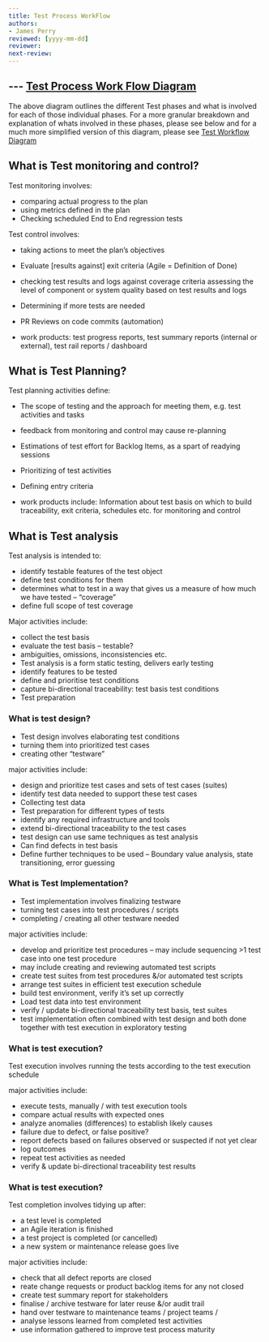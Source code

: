 ```yaml
---
title: Test Process WorkFlow
authors: 
- James Perry
reviewed: [yyyy-mm-dd]
reviewer:
next-review:
---
```


--- [Test Process Work Flow Diagram](ISTQB-Test-Process-Diagram.png)
---

The above diagram outlines the different Test phases and what is involved for each of those individual phases. For a more granular breakdown and explanation of whats involved in these phases, please see below and for a much more simplified version of this diagram, please see [Test Workflow Diagram](BLI_Test_Workflow.png) 

## What is Test monitoring and control?
Test monitoring involves:
- comparing actual progress to the plan
- using metrics defined in the plan
- Checking scheduled End to End regression tests

Test control involves:
- taking actions to meet the plan’s objectives
- Evaluate [results against] exit criteria (Agile = Definition of Done)
- checking test results and logs against coverage criteria
assessing the level of component or system quality based on test results and logs
- Determining if more tests are needed
- PR Reviews on code commits (automation)

- work products: test progress reports, test summary reports (internal or external), test rail reports / dashboard


## What is Test Planning?
Test planning activities define:

- The scope of testing and the approach for meeting them, e.g.
test activities and tasks
- feedback from monitoring and control may cause re-planning
- Estimations of test effort for Backlog Items, as a spart of readying sessions
- Prioritizing of test activities
- Defining entry criteria

- work products include: Information about test basis on which to build traceability, exit criteria, schedules etc. for monitoring and control


## What is Test analysis
Test analysis is intended to:

- identify testable features of the test object
- define test conditions for them
- determines what to test in a way that gives us a measure of how much we have tested – “coverage”
- define full scope of test coverage

Major activities include:
- collect the test basis
- evaluate the test basis – testable? 
- ambiguities, omissions, inconsistencies etc.
- Test analysis is a form static testing, delivers early testing
- identify features to be tested
- define and prioritise test conditions
- capture bi-directional traceability: test basis test conditions
- Test preparation 


### What is test design?
- Test design involves elaborating test conditions
- turning them into prioritized test cases
- creating other “testware”

major activities include:
- design and prioritize test cases and sets of test cases (suites)
- identify test data needed to support these test cases
- Collecting test data
- Test preparation for different types of tests 
- identify any required infrastructure and tools
- extend bi-directional traceability to the test cases
- test design can use same techniques as test analysis
- Can find defects in test basis
- Define further techniques to be used – Boundary value analysis, state transitioning, error guessing


### What is Test Implementation?
- Test implementation involves finalizing testware
- turning test cases into test procedures / scripts
- completing / creating all other testware needed

major activities include:
- develop and prioritize test procedures – may include sequencing >1 test case into one test procedure
- may include creating and reviewing automated test scripts
- create test suites from test procedures &/or automated test scripts
- arrange test suites in efficient test execution schedule
- build test environment, verify it’s set up correctly
- Load test data into test environment
- verify / update bi-directional traceability test basis, test suites
- test implementation often combined with test design and both done together with test execution in exploratory testing



### What is test execution?
Test execution involves running the tests according to the test execution schedule

major activities include:
- execute tests, manually / with test execution tools
- compare actual results with expected ones
- analyze anomalies (differences) to establish likely causes
- failure due to defect, or false positive?
- report defects based on failures observed or suspected if not yet clear
- log outcomes
- repeat test activities as needed
- verify & update bi-directional traceability test results


### What is test execution?
Test completion involves tidying up after:
- a test level is completed
- an Agile iteration is finished
- a test project is completed (or cancelled)
- a new system or maintenance release goes live

major activities include:
- check that all defect reports are closed
- reate change requests or product backlog items for any not closed
- create test summary report for stakeholders
- finalise / archive testware for later reuse &/or audit trail
- hand over testware to maintenance teams / project teams /
- analyse lessons learned from completed test activities
- use information gathered to improve test process maturity

